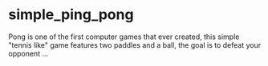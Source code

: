 # simple_ping_pong
Pong is one of the first computer games that ever created, this simple "tennis like" game features two paddles and a ball, the goal is to defeat your opponent ...
